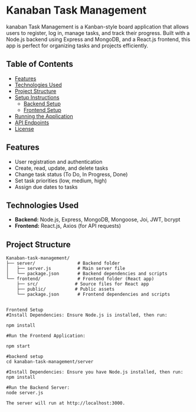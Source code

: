 # Kanaban Task Management

kanaban Task Management is a Kanban-style board application that allows users to register, log in, manage tasks, and track their progress. Built with a Node.js backend using Express and MongoDB, and a React.js frontend, this app is perfect for organizing tasks and projects efficiently.

## Table of Contents

- [Features](#features)
- [Technologies Used](#technologies-used)
- [Project Structure](#project-structure)
- [Setup Instructions](#setup-instructions)
  - [Backend Setup](#backend-setup)
  - [Frontend Setup](#frontend-setup)
- [Running the Application](#running-the-application)
- [API Endpoints](#api-endpoints)
- [License](#license)

## Features

- User registration and authentication
- Create, read, update, and delete tasks
- Change task status (To Do, In Progress, Done)
- Set task priorities (low, medium, high)
- Assign due dates to tasks

## Technologies Used

- **Backend:** Node.js, Express, MongoDB, Mongoose, Joi, JWT, bcrypt
- **Frontend:** React.js, Axios (for API requests)

## Project Structure

```plaintext
Kanaban-task-management/
├── server/                # Backend folder
│   ├── server.js          # Main server file
│   └── package.json       # Backend dependencies and scripts
└── frontend/              # Frontend folder (React app)
    ├── src/              # Source files for React app
    ├── public/           # Public assets
    └── package.json       # Frontend dependencies and scripts


Frontend Setup
#Install Dependencies: Ensure Node.js is installed, then run:

npm install

#Run the Frontend Application:

npm start

#backend setup
cd kanaban-task-management/server

#Install Dependencies: Ensure you have Node.js installed, then run:
npm install

#Run the Backend Server:
node server.js

The server will run at http://localhost:3000.
